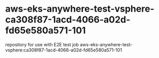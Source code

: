 # aws-eks-anywhere-test-vsphere-ca308f87-1acd-4066-a02d-fd65e580a571-101
repository for use with E2E test job aws-eks-anywhere-test-vsphere:ca308f87-1acd-4066-a02d-fd65e580a571-101
